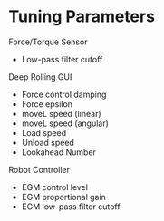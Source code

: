 # Tuning Parameters

Force/Torque Sensor
* Low-pass filter cutoff

Deep Rolling GUI
* Force control damping
* Force epsilon
* moveL speed (linear)
* moveL speed (angular)
* Load speed
* Unload speed
* Lookahead Number

Robot Controller
* EGM control level
* EGM proportional gain
* EGM low-pass filter cutoff
